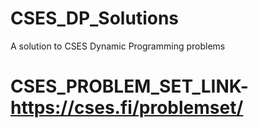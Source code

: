 # CSES_DP_Solutions
A solution to CSES Dynamic Programming problems


# CSES_PROBLEM_SET_LINK- https://cses.fi/problemset/

